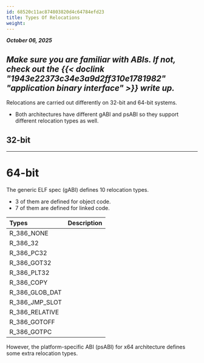 ```yaml
---
id: 68520c11ac874803820d4c64784efd23
title: Types Of Relocations
weight:
---
```


***October 06, 2025***

*Make sure you are familiar with ABIs. If not, check out the {{< doclink "1943e22373c34e3a9d2ff310e1781982" "application binary interface" >}} write up.*
---

Relocations are carried out differently on 32-bit and 64-bit systems.
  - Both architectures have different gABI and psABI so they support different relocation types as well.

## 32-bit

---

# 64-bit

The generic ELF spec (gABI) defines 10 relocation types.
  - 3 of them are defined for object code.
  - 7 of them are defined for linked code.

| Types | Description |
| :---- | :---------- |
| R_386_NONE  |
| R_386_32    |
| R_386_PC32  |
| R_386_GOT32 |
| R_386_PLT32 |
| R_386_COPY  |
| R_386_GLOB_DAT |
| R_386_JMP_SLOT |
| R_386_RELATIVE |
| R_386_GOTOFF |
| R_386_GOTPC  |

However, the platform-specific ABI (psABI) for x64 architecture defines some extra relocation types.